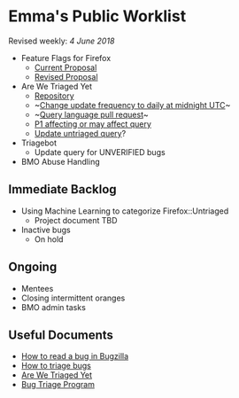 # Emma's Public Worklist

Revised weekly: _4 June 2018_

* Feature Flags for Firefox
  * [Current Proposal](https://github.com/mozilla/bug-handling/blob/master/policy/feature-flags.md)
  * [Revised Proposal](https://docs.google.com/document/d/1_IJh6lp64piz9FH1lWjO1PxTC0bARDJbOLj61_otViA/edit)
* Are We Triaged Yet
  * [Repository](https://github.com/emceeaich/are-we-triaged-yet)
  * ~[Change update frequency to daily at midnight UTC](https://github.com/emceeaich/are-we-triaged-yet/issues/35)~
  * ~[Query language pull request](https://github.com/emceeaich/are-we-triaged-yet/pull/36)~
  * [P1 affecting or may affect query](https://github.com/emceeaich/are-we-triaged-yet/issues/38)
  * [Update untriaged query](https://github.com/emceeaich/are-we-triaged-yet/issues/41)? 
* Triagebot
  * Update query for UNVERIFIED bugs
* BMO Abuse Handling

## Immediate Backlog

* Using Machine Learning to categorize Firefox::Untriaged
  * Project document TBD
* Inactive bugs
  * On hold

## Ongoing

* Mentees
* Closing intermittent oranges
* BMO admin tasks

## Useful Documents

* [How to read a bug in Bugzilla](https://www.youtube.com/watch?v=9_2k4RIrM_o)
* [How to triage bugs](https://github.com/mozilla/bug-handling/blob/master/policy/triage-bugzilla.md)
* [Are We Triaged Yet](https://are-we-triaged-yet.herokuapp.com/)
* [Bug Triage Program](https://wiki.mozilla.org/Bug_Triage)
